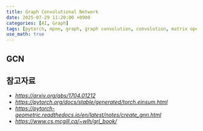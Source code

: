 ```yaml
---
title: Graph Convolutional Network
date: 2025-07-29 11:20:00 +0900
categories: [AI, Graph]
tags: [pytorch, mpnn, graph, graph convolution, convolution, matrix operations, deep learning]
use_math: true
---
```


## GCN


## 참고자료

- *<https://arxiv.org/abs/1704.01212>*
- *<https://pytorch.org/docs/stable/generated/torch.einsum.html>*
- *<https://pytorch-geometric.readthedocs.io/en/latest/notes/create_gnn.html>*
- *<https://www.cs.mcgill.ca/~wlh/grl_book/>*